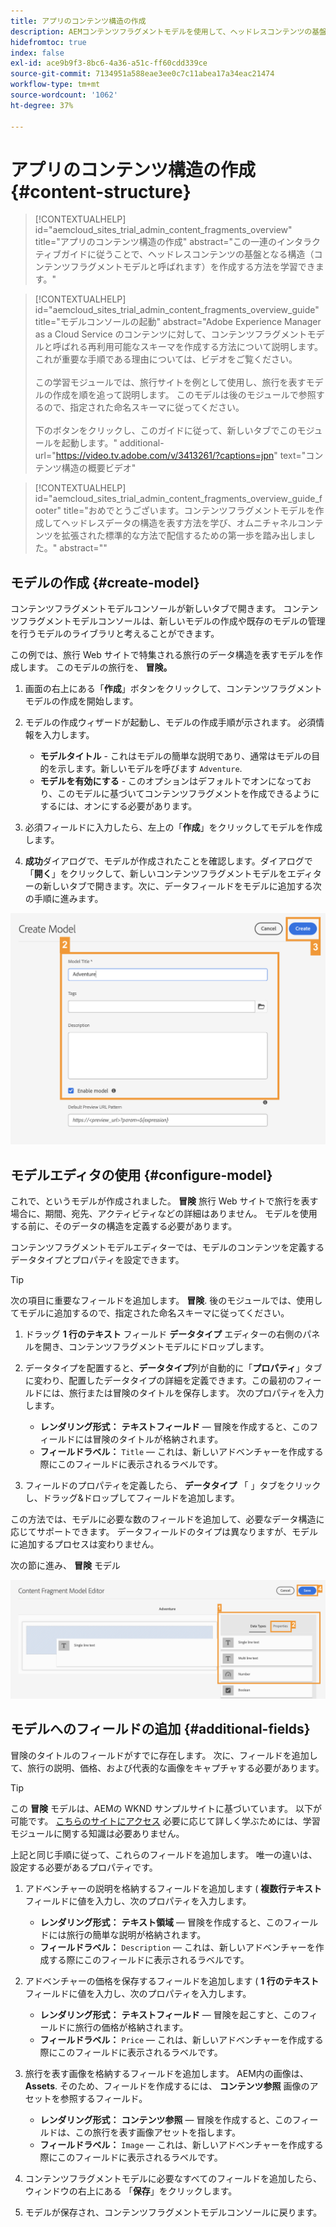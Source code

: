 ```yaml
---
title: アプリのコンテンツ構造の作成
description: AEMコンテンツフラグメントモデルを使用して、ヘッドレスコンテンツの基盤となるコンテンツ構造を作成する方法を説明します。
hidefromtoc: true
index: false
exl-id: ace9b9f3-8bc6-4a36-a51c-ff60cdd339ce
source-git-commit: 7134951a588eae3ee0c7c11abea17a34eac21474
workflow-type: tm+mt
source-wordcount: '1062'
ht-degree: 37%

---
```



# アプリのコンテンツ構造の作成 {#content-structure}

>[!CONTEXTUALHELP]
>id="aemcloud_sites_trial_admin_content_fragments_overview"
>title="アプリのコンテンツ構造の作成"
>abstract="この一連のインタラクティブガイドに従うことで、ヘッドレスコンテンツの基盤となる構造（コンテンツフラグメントモデルと呼ばれます）を作成する方法を学習できます。"

>[!CONTEXTUALHELP]
>id="aemcloud_sites_trial_admin_content_fragments_overview_guide"
>title="モデルコンソールの起動"
>abstract="Adobe Experience Manager as a Cloud Service のコンテンツに対して、コンテンツフラグメントモデルと呼ばれる再利用可能なスキーマを作成する方法について説明します。これが重要な手順である理由については、ビデオをご覧ください。 <br><br>この学習モジュールでは、旅行サイトを例として使用し、旅行を表すモデルの作成を順を追って説明します。 このモデルは後のモジュールで参照するので、指定された命名スキーマに従ってください。<br><br>下のボタンをクリックし、このガイドに従って、新しいタブでこのモジュールを起動します。"
>additional-url="https://video.tv.adobe.com/v/3413261/?captions=jpn" text="コンテンツ構造の概要ビデオ"

>[!CONTEXTUALHELP]
>id="aemcloud_sites_trial_admin_content_fragments_overview_guide_footer"
>title="おめでとうございます。コンテンツフラグメントモデルを作成してヘッドレスデータの構造を表す方法を学び、オムニチャネルコンテンツを拡張された標準的な方法で配信するための第一歩を踏み出しました。"
>abstract=""

## モデルの作成 {#create-model}

コンテンツフラグメントモデルコンソールが新しいタブで開きます。 コンテンツフラグメントモデルコンソールは、新しいモデルの作成や既存のモデルの管理を行うモデルのライブラリと考えることができます。

この例では、旅行 Web サイトで特集される旅行のデータ構造を表すモデルを作成します。 このモデルの旅行を、 **冒険。**

1. 画面の右上にある「**作成**」ボタンをクリックして、コンテンツフラグメントモデルの作成を開始します。

1. モデルの作成ウィザードが起動し、モデルの作成手順が示されます。 必須情報を入力します。

   * **モデルタイトル** - これはモデルの簡単な説明であり、通常はモデルの目的を示します。新しいモデルを呼びます `Adventure`.
   * **モデルを有効にする** - このオプションはデフォルトでオンになっており、このモデルに基づいてコンテンツフラグメントを作成できるようにするには、オンにする必要があります。

1. 必須フィールドに入力したら、左上の「**作成**」をクリックしてモデルを作成します。

1. **成功**&#x200B;ダイアログで、モデルが作成されたことを確認します。ダイアログで「**開く**」をクリックして、新しいコンテンツフラグメントモデルをエディターの新しいタブで開きます。次に、データフィールドをモデルに追加する次の手順に進みます。

![コンテンツフラグメントモデル作成する手順 2 および 3](assets/do-not-localize/create-model.png)

## モデルエディタの使用 {#configure-model}

これで、というモデルが作成されました。 **冒険** 旅行 Web サイトで旅行を表す場合に、期間、宛先、アクティビティなどの詳細はありません。 モデルを使用する前に、そのデータの構造を定義する必要があります。

コンテンツフラグメントモデルエディターでは、モデルのコンテンツを定義するデータタイプとプロパティを設定できます。

>[!TIP]
>
>次の項目に重要なフィールドを追加します。 **冒険**. 後のモジュールでは、使用してモデルに追加するので、指定された命名スキーマに従ってください。

1. ドラッグ **1 行のテキスト** フィールド **データタイプ** エディターの右側のパネルを開き、コンテンツフラグメントモデルにドロップします。

1. データタイプを配置すると、**データタイプ**&#x200B;列が自動的に「**プロパティ**」タブに変わり、配置したデータタイプの詳細を定義できます。この最初のフィールドには、旅行または冒険のタイトルを保存します。 次のプロパティを入力します。

   * **レンダリング形式：** **テキストフィールド**  — 冒険を作成すると、このフィールドには冒険のタイトルが格納されます。
   * **フィールドラベル：** `Title`  — これは、新しいアドベンチャーを作成する際にこのフィールドに表示されるラベルです。

1. フィールドのプロパティを定義したら、 **データタイプ** 「 」タブをクリックし、ドラッグ&amp;ドロップしてフィールドを追加します。

この方法では、モデルに必要な数のフィールドを追加して、必要なデータ構造に応じてサポートできます。 データフィールドのタイプは異なりますが、モデルに追加するプロセスは変わりません。

次の節に進み、 **冒険** モデル

![フィールドをモデルに追加する手順 1、2、3](assets/do-not-localize/define-model-fields.png)

## モデルへのフィールドの追加 {#additional-fields}

冒険のタイトルのフィールドがすでに存在します。 次に、フィールドを追加して、旅行の説明、価格、および代表的な画像をキャプチャする必要があります。

>[!TIP]
>
>この **冒険** モデルは、AEMの WKND サンプルサイトに基づいています。 以下が可能です。 [こちらのサイトにアクセス](https://wknd.site/us/en/adventures/yosemite-backpacking.html) 必要に応じて詳しく学ぶためには、学習モジュールに関する知識は必要ありません。

上記と同じ手順に従って、これらのフィールドを追加します。 唯一の違いは、設定する必要があるプロパティです。

1. アドベンチャーの説明を格納するフィールドを追加します ( **複数行テキスト** フィールドに値を入力し、次のプロパティを入力します。

   * **レンダリング形式：** **テキスト領域**  — 冒険を作成すると、このフィールドには旅行の簡単な説明が格納されます。
   * **フィールドラベル：** `Description`  — これは、新しいアドベンチャーを作成する際にこのフィールドに表示されるラベルです。

1. アドベンチャーの価格を保存するフィールドを追加します ( **1 行のテキスト** フィールドに値を入力し、次のプロパティを入力します。

   * **レンダリング形式：** **テキストフィールド**  — 冒険を起こすと、このフィールドに旅行の価格が格納されます。
   * **フィールドラベル：** `Price`  — これは、新しいアドベンチャーを作成する際にこのフィールドに表示されるラベルです。

1. 旅行を表す画像を格納するフィールドを追加します。 AEM内の画像は、 **Assets**. そのため、フィールドを作成するには、 **コンテンツ参照** 画像のアセットを参照するフィールド。

   * **レンダリング形式：** **コンテンツ参照**  — 冒険を作成すると、このフィールドは、この旅行を表す画像アセットを指します。
   * **フィールドラベル：** `Image`  — これは、新しいアドベンチャーを作成する際にこのフィールドに表示されるラベルです。

1. コンテンツフラグメントモデルに必要なすべてのフィールドを追加したら、ウィンドウの右上にある 「**保存**」をクリックします。

1. モデルが保存され、コンテンツフラグメントモデルコンソールに戻ります。
